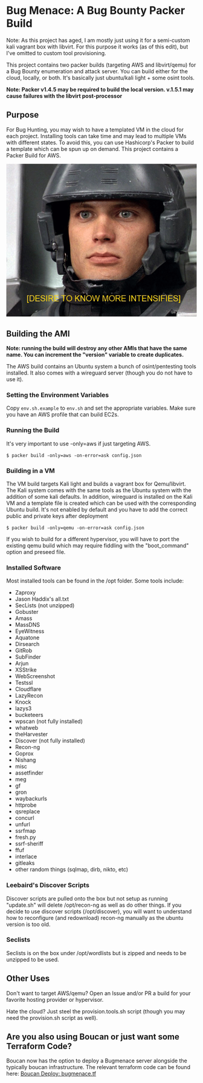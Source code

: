 # Bug Menace: A Bug Bounty Packer Build

Note: As this project has aged, I am mostly just using it for a semi-custom kali vagrant box with libvirt. For this purpose it works (as of this edit), but I've omitted to custom tool provisioning. 

This project contains two packer builds (targeting AWS and libvirt/qemu) for a Bug Bounty enumeration and attack server. You can build either for the cloud, locally, or both. It's basically just ubuntu/kali light + some osint tools.

**Note: Packer v1.4.5 may be required to build the local version. v.1.5.1 may cause failures with the libvirt post-processor**

## Purpose

For Bug Hunting, you may wish to have a templated VM in the cloud for each project. Installing tools can take time and may lead to multiple VMs with different states. To avoid this, you can use Hashicorp's Packer to build a template which can be spun up on demand. This project contains a Packer Build for AWS.

![Do you Want to Know More](./im-doing-my-part.png)

## Building the AMI

**Note: running the build will destroy any other AMIs that have the same name. You can increment the "version" variable to create duplicates.**

The AWS build contains an Ubuntu system a bunch of osint/pentesting tools installed. It also comes with a wireguard server (though you do not have to use it).

### Setting the Environment Variables

Copy `env.sh.example` to `env.sh` and set the appropriate variables. Make sure you have an AWS profile that can build EC2s.

### Running the Build

It's very important to use -only=aws if just targeting AWS.

```
$ packer build -only=aws -on-error=ask config.json
```

### Building in a VM

The VM build targets Kali light and builds a vagrant box for Qemu/libvirt. The Kali system comes with the same tools as the Ubuntu system with the addition of some kali defaults. In addition, wireguard is installed on the Kali VM and a template file is created which can be used with the corresponding Ubuntu build. It's not enabled by default and you have to add the correct public and private keys after deployment

```
$ packer build -only=qemu -on-error=ask config.json
```

If you wish to build for a different hypervisor, you will have to port the existing qemu build which may require fiddling with the "boot_command" option and preseed file.

### Installed Software

Most installed tools can be found in the /opt folder. Some tools include:

- Zaproxy
- Jason Haddix's all.txt
- SecLists (not unzipped)
- Gobuster
- Amass
- MassDNS
- EyeWitness
- Aquatone
- Dirsearch
- GitRob
- SubFinder
- Arjun
- XSStrike
- WebScreenshot
- Testssl
- Cloudflare
- LazyRecon
- Knock
- lazys3
- bucketeers
- wpscan (not fully installed)
- whatweb
- theHarvester
- Discover (not fully installed)
- Recon-ng
- Goprox
- Nishang
- misc
- assetfinder
- meg
- gf
- gron
- waybackurls
- httprobe
- qsreplace
- concurl
- unfurl
- ssrfmap
- fresh.py
- ssrf-sheriff
- ffuf
- interlace
- gitleaks
- other random things (sqlmap, dirb, nikto, etc)

### Leebaird's Discover Scripts

Discover scripts are pulled onto the box but not setup as running "update.sh" will delete /opt/recon-ng as well as do other things. If you decide to use discover scripts (/opt/discover), you will want to understand how to reconfigure (and redownload) recon-ng manually as the ubuntu version is too old.

### Seclists

Seclists is on the box under /opt/wordlists but is zipped and needs to be unzipped to be used.

## Other Uses

Don't want to target AWS/qemu? Open an Issue and/or PR a build for your favorite hosting provider or hypervisor.

Hate the cloud? Just steel the provision.tools.sh script (though you may need the provision.sh script as well).

## Are you also using Boucan or just want some Terraform Code?

Boucan now has the option to deploy a Bugmenace server alongside the typically boucan infrastructure. The relevant terraform code can be found here: [Boucan Deploy: bugmenace.tf](https://github.com/3lpsy/boucan-deploy/blob/master/terraform/bugmenace.tf.example)
